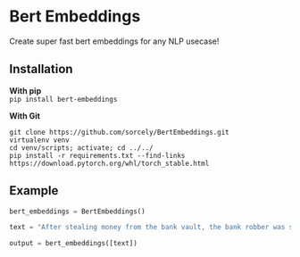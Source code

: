# Bert Embeddings
Create super fast bert embeddings for any NLP usecase!

## Installation
**With pip**  
```pip install bert-embeddings```

**With Git**  
```
git clone https://github.com/sorcely/BertEmbeddings.git
virtualenv venv
cd venv/scripts; activate; cd ../../
pip install -r requirements.txt --find-links https://download.pytorch.org/whl/torch_stable.html
```

## Example
```python
bert_embeddings = BertEmbeddings()

text = "After stealing money from the bank vault, the bank robber was seen fishing on the Mississippi river bank."

output = bert_embeddings([text])
```